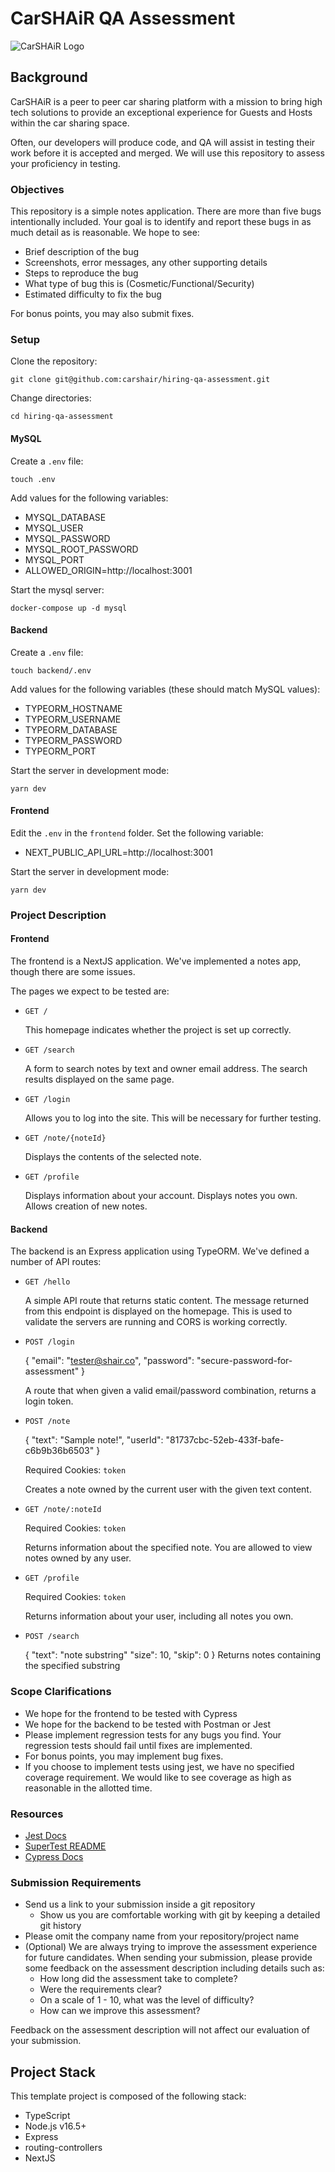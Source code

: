 # CarSHAiR QA Assessment

![CarSHAiR Logo](https://www.carshair.com/CarSHAiR-Logo.png)

## Background

CarSHAiR is a peer to peer car sharing platform with a mission to bring high tech solutions to provide an exceptional experience for Guests and Hosts within the car sharing space.

Often, our developers will produce code, and QA will assist in testing their work before it is accepted and merged. We will use this repository to assess your proficiency in testing.

### Objectives

This repository is a simple notes application. There are more than five bugs intentionally included. Your goal is to identify and report these bugs in as much detail as is reasonable. We hope to see:
* Brief description of the bug
* Screenshots, error messages, any other supporting details
* Steps to reproduce the bug
* What type of bug this is (Cosmetic/Functional/Security)
* Estimated difficulty to fix the bug

For bonus points, you may also submit fixes.

### Setup

Clone the repository:

`git clone git@github.com:carshair/hiring-qa-assessment.git`

Change directories:

`cd hiring-qa-assessment`

#### MySQL

Create a `.env` file:

`touch .env`

Add values for the following variables:
- MYSQL_DATABASE
- MYSQL_USER
- MYSQL_PASSWORD
- MYSQL_ROOT_PASSWORD
- MYSQL_PORT
- ALLOWED_ORIGIN=http://localhost:3001

Start the mysql server:

`docker-compose up -d mysql`

#### Backend

Create a `.env` file:

`touch backend/.env`

Add values for the following variables (these should match MySQL values):
- TYPEORM_HOSTNAME
- TYPEORM_USERNAME
- TYPEORM_DATABASE
- TYPEORM_PASSWORD
- TYPEORM_PORT

Start the server in development mode:

`yarn dev`


#### Frontend

Edit the `.env` in the `frontend` folder. Set the following variable:

- NEXT_PUBLIC_API_URL=http://localhost:3001

Start the server in development mode:

`yarn dev`

### Project Description

#### Frontend

The frontend is a NextJS application. We've implemented a notes app, though there are some issues.

The pages we expect to be tested are:

- `GET /`

  This homepage indicates whether the project is set up correctly.

- `GET /search`

  A form to search notes by text and owner email address. The search results displayed on the same page.

- `GET /login`

  Allows you to log into the site. This will be necessary for further testing.

- `GET /note/{noteId}`

  Displays the contents of the selected note.

- `GET /profile`

  Displays information about your account. Displays notes you own. Allows creation of new notes.

#### Backend

The backend is an Express application using TypeORM. We've defined a number of API routes:

- `GET /hello`

  A simple API route that returns static content. The message returned from this endpoint is displayed on the homepage. This is used to validate the servers are running and CORS is working correctly.

- `POST /login`

  {
    "email": "tester@shair.co",
    "password": "secure-password-for-assessment"
  }

  A route that when given a valid email/password combination, returns a login token.

- `POST /note`

  {
    "text": "Sample note!",
    "userId": "81737cbc-52eb-433f-bafe-c6b9b36b6503"
  }

  Required Cookies: `token`

  Creates a note owned by the current user with the given text content.

- `GET /note/:noteId`

  Required Cookies: `token`

  Returns information about the specified note. You are allowed to view notes owned by any user.

- `GET /profile`

  Required Cookies: `token`

  Returns information about your user, including all notes you own.

- `POST /search`

  {
    "text": "note substring"
    "size": 10,
    "skip": 0
  }
  Returns notes containing the specified substring

### Scope Clarifications

- We hope for the frontend to be tested with Cypress
- We hope for the backend to be tested with Postman or Jest
- Please implement regression tests for any bugs you find. Your regression tests should fail until fixes are implemented.
- For bonus points, you may implement bug fixes.
- If you choose to implement tests using jest, we have no specified coverage requirement. We would like to see coverage as high as reasonable in the allotted time.

### Resources

- [Jest Docs](https://jestjs.io/docs/getting-started)
- [SuperTest README](https://github.com/visionmedia/supertest#supertest)
- [Cypress Docs](https://docs.cypress.io/api/table-of-contents)

### Submission Requirements

- Send us a link to your submission inside a git repository
  - Show us you are comfortable working with git by keeping a detailed git history
- Please omit the company name from your repository/project name
- (Optional) We are always trying to improve the assessment experience for future candidates. When sending your submission, please provide some feedback on the assessment description including details such as:
  - How long did the assessment take to complete?
  - Were the requirements clear?
  - On a scale of 1 - 10, what was the level of difficulty?
  - How can we improve this assessment?

Feedback on the assessment description will not affect our evaluation of your submission.

## Project Stack

This template project is composed of the following stack:

- TypeScript
- Node.js v16.5+
- Express
- routing-controllers
- NextJS
